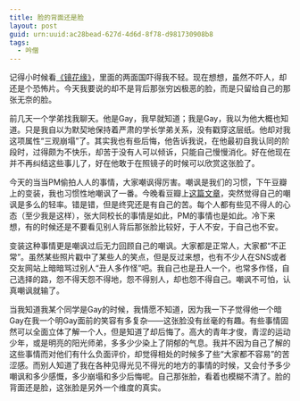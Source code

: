 ```yaml
---
title: 脸的背面还是脸
layout: post
guid: urn:uuid:ac28bead-627d-4d6d-8f78-d981730908b8
tags:
  - 吟僧
---
```


记得小时候看[《镜花缘》](http://movie.douban.com/subject/1888063/)，里面的两面国吓得我不轻。现在想想，虽然不吓人，却还是个恐怖片。今天我要说的却不是背后那张穷凶极恶的脸，而是只留给自己的那张无奈的脸。

前几天一个学弟找我聊天。他是Gay，我早就知道；我是Gay，我以为他大概也知道。只是我自以为默契地保持着严肃的学长学弟关系，没有戳穿这层纸。他却对我这项属性“三观崩塌”了。其实我也有些后悔，他告诉我说，在他最初自我认同的阶段时，过得颇为不快乐，却苦于没有人可以倾诉，只能自己慢慢消化。好在他现在并不再纠结这些事儿了，好在他敢于在照镜子的时候可以欣赏这张脸了。

今天的当当PM偷拍人人的事情，大家嘲讽得厉害。嘲讽是我们的习惯，下午豆瓣上的变装，我也习惯性地嘲讽了一番。今晚看豆瓣上[这篇文章](http://www.douban.com/note/223229335/)，突然觉得自己的嘲讽是多么的轻率。错是错，但是终究还是有自己的苦。每个人都有些见不得人的心态（至少我是这样），张大同校长的事情是如此，PM的事情也是如此。冷下来想，有的时候还是不要看见别人背后那张脸比较好，于人不安，于自己也不安。

变装这种事情更是嘲讽过后无力回顾自己的嘲讽。大家都是正常人，大家都“不正常”。虽然某些照片戳中了某些人的笑点，但是反过来想，也有不少人在SNS或者交友网站上暗暗骂过别人“丑人多作怪”吧。我自己也是丑人一个，也常多作怪，自己选择的路，怨不得天怨不得地，怨不得别人，却也怨不得自己。嘲讽不可怕，认真嘲讽就输了。

当我知道我某个同学是Gay的时候，我情愿不知道，因为我一下子觉得他一个暗Gay在我一个明Gay面前的笑容有多复杂——这张脸没有丝毫的有趣。有些事情固然可以全面立体了解一个人，但是知道了却后悔了。高大的青年才俊，青涩的运动少年，或是明亮的阳光师弟，多多少少染上了阴郁的气息。我并不因为自己了解的这些事情而对他们有什么负面评价，却觉得相处的时候多了些“大家都不容易”的苦涩感。而别人知道了我在各种见得光见不得光的地方的事情的时候，又会付予多少嘲讽和多少感慨，多少崩塌和多少后悔呢。自己那张脸，看着也模糊不清了。脸的背面还是脸，这张脸是另外一个维度的真实。
